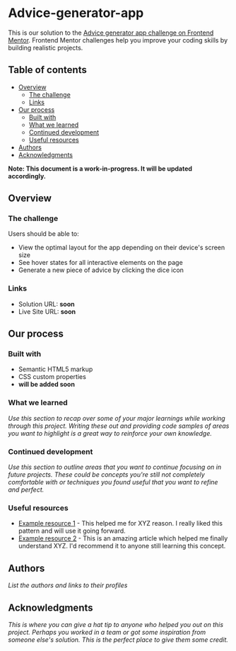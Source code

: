 # Advice-generator-app

This is our solution to the [Advice generator app challenge on Frontend Mentor](https://www.frontendmentor.io/challenges/advice-generator-app-QdUG-13db). Frontend Mentor challenges help you improve your coding skills by building realistic projects.

## Table of contents

- [Overview](#overview)
  - [The challenge](#the-challenge)
  - [Links](#links)
- [Our process](#our-process)
  - [Built with](#built-with)
  - [What we learned](#what-we-learned)
  - [Continued development](#continued-development)
  - [Useful resources](#useful-resources)
- [Authors](#authors)
- [Acknowledgments](#acknowledgments)

**Note: This document is a work-in-progress. It will be updated accordingly.**

## Overview

### The challenge

Users should be able to:

- View the optimal layout for the app depending on their device's screen size
- See hover states for all interactive elements on the page
- Generate a new piece of advice by clicking the dice icon

### Links

- Solution URL: **soon**
- Live Site URL: **soon**

## Our process

### Built with

- Semantic HTML5 markup
- CSS custom properties
- **will be added soon**

### What we learned

_Use this section to recap over some of your major learnings while working through this project. Writing these out and providing code samples of areas you want to highlight is a great way to reinforce your own knowledge._

### Continued development

_Use this section to outline areas that you want to continue focusing on in future projects. These could be concepts you're still not completely comfortable with or techniques you found useful that you want to refine and perfect._

### Useful resources

- [Example resource 1](https://www.example.com) - This helped me for XYZ reason. I really liked this pattern and will use it going forward.
- [Example resource 2](https://www.example.com) - This is an amazing article which helped me finally understand XYZ. I'd recommend it to anyone still learning this concept.

## Authors

_List the authors and links to their profiles_

## Acknowledgments

_This is where you can give a hat tip to anyone who helped you out on this project. Perhaps you worked in a team or got some inspiration from someone else's solution. This is the perfect place to give them some credit._
